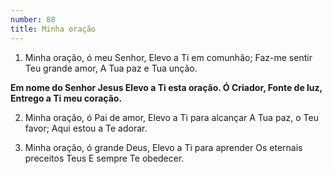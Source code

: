 ```yaml
---
number: 88
title: Minha oração
---
```


1. Minha oração, ó meu Senhor,
  Elevo a Ti em comunhão;
  Faz-me sentir Teu grande amor,
  A Tua paz e Tua unção.

  __Em nome do Senhor Jesus
  Elevo a Ti esta oração.
  Ó Criador, Fonte de luz,
  Entrego a Ti meu coração.__

2. Minha oração, ó Pai de amor,
  Elevo a Ti para alcançar
  A Tua paz, o Teu favor;
  Aqui estou a Te adorar.

3. Minha oração, ó grande Deus,
  Elevo a Ti para aprender
  Os eternais preceitos Teus
  E sempre Te obedecer.
